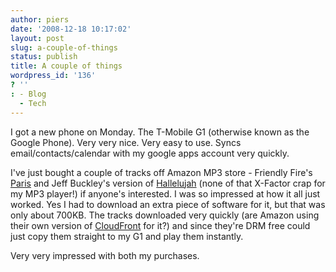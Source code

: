 ```yaml
---
author: piers
date: '2008-12-18 10:17:02'
layout: post
slug: a-couple-of-things
status: publish
title: A couple of things
wordpress_id: '136'
? ''
: - Blog
  - Tech
---
```


I got a new phone on Monday. The T-Mobile G1 (otherwise known as the Google
Phone). Very very nice. Very easy to use. Syncs email/contacts/calendar with
my google apps account very quickly.

I've just bought a couple of tracks off Amazon MP3 store - Friendly Fire's
[Paris](http://www.last.fm/music/Friendly+Fires/_/Paris) and Jeff Buckley's
version of [Hallelujah](http://www.last.fm/music/Jeff+Buckley/_/Hallelujah)
(none of that X-Factor crap for my MP3 player!) if anyone's interested. I was
so impressed at how it all just worked. Yes I had to download an extra piece
of software for it, but that was only about 700KB. The tracks downloaded very
quickly (are Amazon using their own version of
[CloudFront](http://aws.amazon.com/cloudfront/) for it?) and since they're DRM
free could just copy them straight to my G1 and play them instantly.

Very very impressed with both my purchases.

